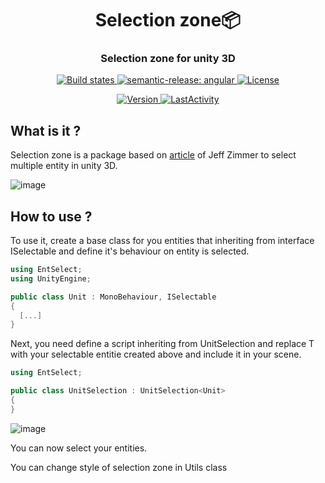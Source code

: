 <h1 align="center" style="border-bottom: none;">Selection zone📦 </h1>
<h3 align="center">Selection zone for unity 3D</h3>
<p align="center">
  <a href="https://github.com/semantic-release/semantic-release/actions?query=workflow%3ATest+branch%3Amaster">
    <img alt="Build states" src="https://github.com/semantic-release/semantic-release/workflows/Test/badge.svg">
  </a>
  <a href="https://github.com/semantic-release/semantic-release/actions?query=workflow%3ATest+branch%3Amaster">
    <img alt="semantic-release: angular" src="https://img.shields.io/badge/semantic--release-angular-e10079?logo=semantic-release">
  </a>
  <a href="LICENSE">
    <img alt="License" src="https://img.shields.io/badge/License-MIT-blue.svg">
  </a>
</p>
<p align="center">
  <a href="package.json">
    <img alt="Version" src="https://img.shields.io/github/package-json/v/OpenSourceUnityPackage/SelectionZone">
  </a>
  <a href="#LastActivity">
    <img alt="LastActivity" src="https://img.shields.io/github/last-commit/OpenSourceUnityPackage/SelectionZone">
  </a>
</p>

## What is it ?
Selection zone is a package based on [article](https://hyunkell.com/blog/rts-style-unit-selection-in-unity-5/) of Jeff Zimmer to select multiple entity in unity 3D.

![image](https://user-images.githubusercontent.com/55276408/159162563-6f98255d-0657-44c6-be0b-9f760b45a95c.png)

## How to use ?
To use it, create a base class for you entities that inheriting from interface ISelectable and define it's behaviour on entity is selected.
```C#
using EntSelect;
using UnityEngine;

public class Unit : MonoBehaviour, ISelectable
{
  [...]
}
```
Next, you need define a script inheriting from UnitSelection<T> and replace T with your selectable entitie created above and include it in your scene.
```C#
using EntSelect;

public class UnitSelection : UnitSelection<Unit> 
{
}
```
![image](https://user-images.githubusercontent.com/55276408/159162520-49d00271-cc5b-44b1-9956-afc3c90b0c87.png)

You can now select your entities.

You can change style of selection zone in Utils class
 
